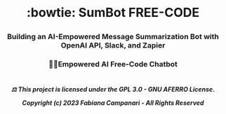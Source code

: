  <br>
 
# <p align="center"> :bowtie: SumBot FREE-CODE<br>

### <p align="center"> Building an AI-Empowered Message Summarization Bot with OpenAI API, Slack, and Zapier

### <p align="center">  💪🏽Empowered AI Free-Code Chatbot

#

##### <p align="center"> ⚖︎ This project is licensed under the GPL 3.0 - GNU AFERRO License.<p align="center"> Copyright (c) 2023 Fabiana Campanari - All Rights Reserved </p>





















#
